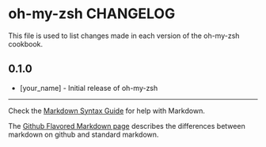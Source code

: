# oh-my-zsh CHANGELOG

This file is used to list changes made in each version of the oh-my-zsh cookbook.

## 0.1.0
- [your_name] - Initial release of oh-my-zsh

- - -
Check the [Markdown Syntax Guide](http://daringfireball.net/projects/markdown/syntax) for help with Markdown.

The [Github Flavored Markdown page](http://github.github.com/github-flavored-markdown/) describes the differences between markdown on github and standard markdown.
